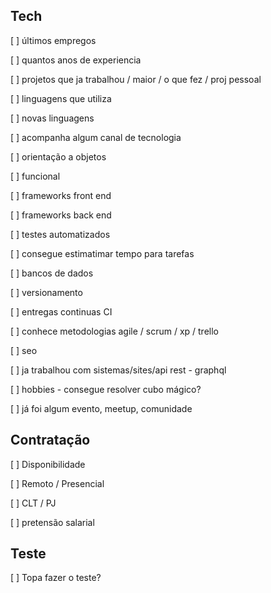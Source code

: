 ## Tech

[ ] últimos empregos

[ ] quantos anos de experiencia

[ ] projetos que ja trabalhou / maior / o que fez / proj pessoal

[ ] linguagens que utiliza

[ ] novas linguagens

[ ] acompanha algum canal de tecnologia

[ ] orientação a objetos

[ ] funcional

[ ] frameworks front end

[ ] frameworks back end

[ ] testes automatizados

[ ] consegue estimatimar tempo para tarefas

[ ] bancos de dados

[ ] versionamento

[ ] entregas continuas CI

[ ] conhece metodologias agile / scrum / xp / trello

[ ] seo

[ ] ja trabalhou com sistemas/sites/api rest - graphql

[ ] hobbies - consegue resolver cubo mágico?

[ ] já foi algum evento, meetup, comunidade

## Contratação

[ ] Disponibilidade

[ ] Remoto / Presencial

[ ] CLT / PJ

[ ] pretensão salarial

## Teste

[ ] Topa fazer o teste?
